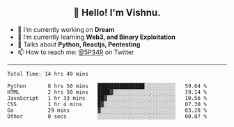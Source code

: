 <h2 align="center">👋 Hello! I'm Vishnu.</h2>


- 🔭 I’m currently working on **Dream**
- 🌱 I’m currently learning **Web3, and Binary Exploitation**
- 💬 Talks about **Python, Reactjs, Pentesting**
- 📫 How to reach me: [@5P34R](https://twitter.com/Vishnu27302693) on Twitter

---
<!--START_SECTION:waka-->

```text
Total Time: 14 hrs 49 mins

Python       8 hrs 50 mins   ███████████████░░░░░░░░░░   59.64 %
HTML         2 hrs 50 mins   ████▓░░░░░░░░░░░░░░░░░░░░   19.14 %
JavaScript   1 hr 33 mins    ██▓░░░░░░░░░░░░░░░░░░░░░░   10.56 %
CSS          1 hr 4 mins     █▓░░░░░░░░░░░░░░░░░░░░░░░   07.30 %
Go           29 mins         ▓░░░░░░░░░░░░░░░░░░░░░░░░   03.28 %
Other        0 secs          ░░░░░░░░░░░░░░░░░░░░░░░░░   00.07 %
```

<!--END_SECTION:waka-->
